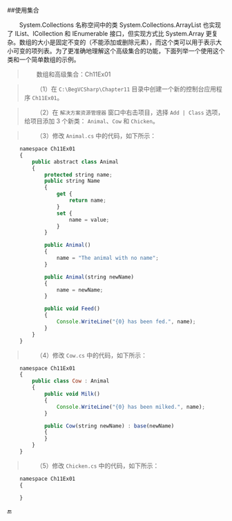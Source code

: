 ##使用集合

&emsp;&emsp;System.Collections 名称空间中的类 System.Collections.ArrayList 也实现了 IList、ICollection 和 IEnumerable 接口，但实现方式比 System.Array 更复杂。数组的大小是固定不变的（不能添加或删除元素），而这个类可以用于表示大小可变的项列表。为了更准确地理解这个高级集合的功能，下面列举一个使用这个类和一个简单数组的示例。

>&emsp;&emsp;数组和高级集合：Ch11Ex01

>&emsp;&emsp;（1）在 `C:\BegVCSharp\Chapter11` 目录中创建一个新的控制台应用程序 `Ch11Ex01`。

>&emsp;&emsp;（2）在 `解决方案资源管理器` 窗口中右击项目，选择 `Add | Class` 选项，给项目添加 3 个新类： `Animal`、`Cow` 和 `Chicken`。

>&emsp;&emsp;（3）修改 `Animal.cs` 中的代码，如下所示：


```javascript
    namespace Ch11Ex01
    {
        public abstract class Animal
        {
            protected string name;
            public string Name
            {
                get {
                    return name;
                }
                set {
                    name = value;
                }
            }

            public Animal()
            {
                name = "The animal with no name";
            }

            public Animal(string newName)
            {
                name = newName;
            }

            public void Feed()
            {
                Console.WriteLine("{0} has been fed.", name);
            }
        }
    }
```

>&emsp;&emsp;（4）修改 `Cow.cs` 中的代码，如下所示：

```javascript
    namespace Ch11Ex01
    {
        public class Cow : Animal
        {
            public void Milk()
            {
                Console.WriteLine("{0} has been milked.", name);
            }

            public Cow(string newName) : base(newName)
            {
            }
        }
    }
```

>&emsp;&emsp;（5）修改 `Chicken.cs` 中的代码，如下所示：

```javascript
    namespace Ch11Ex01
    {

    }
```













🔚